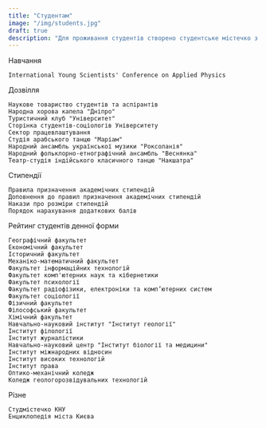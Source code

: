 ```yaml
---
title: "Студентам"
image: "/img/students.jpg"
draft: true
description: "Для проживання студентів створено студентське містечко з комфортабельними гуртожитками, комп'ютерними клубами, спортивним комплексом, їдальнями, кафе, танцювальними залами. Для оздоровлення університет має санаторій-профілакторій, оздоровчо-спортивні комплекси в Києві і на березі річки Дніпро."
---
```



Навчання

    International Young Scientists' Conference on Applied Physics

Дозвілля

    Наукове товариство студентів та аспірантів
    Народна хорова капела "Дніпро"
    Туристичний клуб "Університет"
    Сторінка студентів-соціологів Університету
    Сектор працевлаштування
    Студія арабського танцю "Маріам"
    Народний ансамбль української музики "Роксоланія"
    Народний фольклорно-етнографічний ансамбль "Веснянка"
    Театр-студія індійського класичного танцю "Накшатра"

Стипендії

    Правила призначення академічних стипендій
    Доповнення до правил призначення академічних стипендій
    Накази про розміри стипендій
    Порядок нарахування додаткових балів

Рейтинг студентів денної форми

    Географічний факультет
    Економічний факультет
    Історичний факультет
    Механіко-математичний факультет
    Факультет інформаційних технологій
    Факультет комп'ютерних наук та кібернетики
    Факультет психології
    Факультет радіофізики, електроніки та комп’ютерних систем
    Факультет соціології
    Фізичний факультет
    Філософський факультет
    Хімічний факультет
    Навчально-науковий інститут "Інститут геології"
    Інститут філології
    Інститут журналістики
    Навчально-науковий центр "Інститут біології та медицини"
    Інститут міжнародних відносин
    Інститут високих технологій
    Інститут права
    Оптико-механічний коледж
    Коледж геологорозвідувальних технологій

Різне

    Студмістечко КНУ
    Енциклопедія міста Києва
